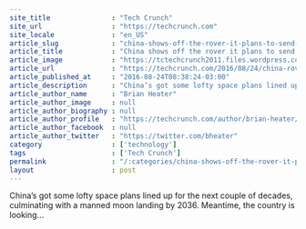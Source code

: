 ```yaml
---
site_title               : "Tech Crunch"
site_url                 : "https://techcrunch.com"
site_locale              : "en_US"
article_slug             : "china-shows-off-the-rover-it-plans-to-send-to-mars-in-2020"
article_title            : "China shows off the rover it plans to send to Mars in 2020"
article_image            : "https://tctechcrunch2011.files.wordpress.com/2016/08/90895007_9412ecc3-470f-4f99-bb3a-ef4ef424f7ff.jpg?w=624&h=351&crop=1"
article_url              : "https://techcrunch.com/2016/08/24/china-rover/"
article_published_at     : "2016-08-24T08:38:24-03:00"
article_description      : "China’s got some lofty space plans lined up for the next couple of decades, culminating with a manned moon landing by 2036. Meantime, the country is looking..."
article_author_name      : "Brian Heater"
article_author_image     : null
article_author_biography : null
article_author_profile   : "https://techcrunch.com/author/brian-heater/"
article_author_facebook  : null
article_author_twitter   : "https://twitter.com/bheater"
category                 : ['technology']
tags                     : ['Tech Crunch']
permalink                : "/:categories/china-shows-off-the-rover-it-plans-to-send-to-mars-in-2020/"
layout                   : post
---
```


China’s got some lofty space plans lined up for the next couple of decades, culminating with a manned moon landing by 2036. Meantime, the country is looking...

